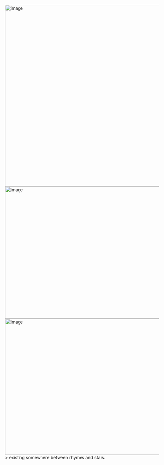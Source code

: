 <img width="1256" height="592" alt="image" src="https://github.com/user-attachments/assets/a49202f0-1483-4706-b298-4a61b9c8d367" />
<img width="1256" height="431" alt="image" src="https://github.com/user-attachments/assets/25828048-7974-4aad-bf16-3bb05d1a0497" />
<img width="1256" height="444" alt="image" src="https://github.com/user-attachments/assets/ba2c3ab1-6949-4a73-800f-379e43953edc" />
> existing somewhere between rhymes and stars. 
